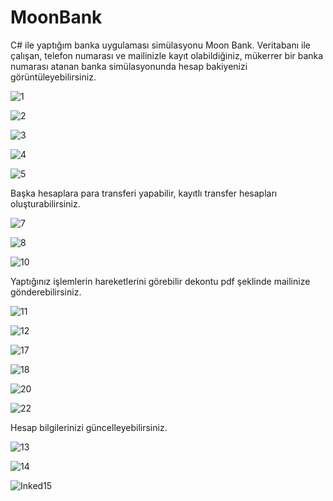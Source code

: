 # MoonBank
 C# ile yaptığım banka uygulaması simülasyonu Moon Bank.
 Veritabanı ile çalışan, telefon numarası ve mailinizle kayıt olabildiğiniz, 
 mükerrer bir banka numarası atanan banka simülasyonunda hesap bakiyenizi görüntüleyebilirsiniz.
 
![1](https://user-images.githubusercontent.com/78649847/205724455-bf7e4171-8177-4ef1-aa4a-6621eb0bd6e0.png) 

![2](https://user-images.githubusercontent.com/78649847/205724699-efb57eff-55aa-4d83-a5c6-a08d68cd60fc.png)

![3](https://user-images.githubusercontent.com/78649847/205724791-779efab2-9ddf-47ac-a8f4-cf72c7b94804.png) 

![4](https://user-images.githubusercontent.com/78649847/205724737-7f493c19-70e8-4f41-b650-5ec74ffe51b6.png)

![5](https://user-images.githubusercontent.com/78649847/205724860-3d49c8d8-5707-452a-a2a8-da80edd46b4e.png)

 Başka hesaplara para transferi yapabilir, kayıtlı transfer hesapları oluşturabilirsiniz.
 
 ![7](https://user-images.githubusercontent.com/78649847/205724890-0888ebd2-b534-4b00-af30-ad17daad9e37.png)

 ![8](https://user-images.githubusercontent.com/78649847/205724907-27a4d9fb-eb56-4807-a0d3-810eda53bf7b.png)
 
![10](https://user-images.githubusercontent.com/78649847/205724919-cb0ab61f-f2ea-4913-a0f0-e379c04b79ca.png)

 Yaptığınız işlemlerin hareketlerini görebilir dekontu pdf şeklinde mailinize gönderebilirsiniz.
 
![11](https://user-images.githubusercontent.com/78649847/205724972-b55d2aee-097c-4ee1-9efa-5a38ec600b6d.png)

![12](https://user-images.githubusercontent.com/78649847/205724993-dd002f6c-a6dc-4f13-a033-5c43b34da0e7.png)

![17](https://user-images.githubusercontent.com/78649847/205725046-ddf51b1b-92c4-4af8-95b5-bac72371d24b.png)

![18](https://user-images.githubusercontent.com/78649847/205725090-6b2aa72d-e4bb-44e0-a49a-a9138c6e459d.png)

![20](https://user-images.githubusercontent.com/78649847/205725114-6d7f791c-5a83-4183-85be-694242f07685.png)

![22](https://user-images.githubusercontent.com/78649847/205725165-a57dc77d-3644-4230-ba40-3cd530ffaecc.png)

Hesap bilgilerinizi güncelleyebilirsiniz.

![13](https://user-images.githubusercontent.com/78649847/205725286-95e95354-053b-4614-9c1f-5de742d1c7f8.png)

![14](https://user-images.githubusercontent.com/78649847/205725320-24d966b7-b0ab-4606-ad03-0d3e8d0e1fa0.png)

![Inked15](https://user-images.githubusercontent.com/78649847/205725335-336b487a-9ec2-4599-9768-e86607aea789.jpg)

